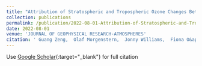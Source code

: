 ```yaml
---
title: "Attribution of Stratospheric and Tropospheric Ozone Changes Between 1850 and 2014 in CMIP6 Models"
collection: publications
permalink: /publication/2022-08-01-Attribution-of-Stratospheric-and-Tropospheric-Ozone-Changes-Between-1850-and-2014-in-CMIP6-Models
date: 2022-08-01
venue: 'JOURNAL OF GEOPHYSICAL RESEARCH-ATMOSPHERES'
citation: ' Guang Zeng,  Olaf Morgenstern,  Jonny Williams,  Fiona O&apos;Connor,  Paul Griffiths,  James Keeble,  Makoto Deushi,  Larry Horowitz,  Vaishali Naik,  Louisa Emmons,  N. Abraham,  Alexander Archibald,  Susanne Bauer,  Birgit Hassler,  Martine Michou,  Michael Mills,  Lee Murray,  Naga Oshima,  Lori Sentman,  Simone Tilmes,  Kostas Tsigaridis,  Paul Young, &quot;Attribution of Stratospheric and Tropospheric Ozone Changes Between 1850 and 2014 in CMIP6 Models.&quot; JOURNAL OF GEOPHYSICAL RESEARCH-ATMOSPHERES, 2022.'
---
```

Use [Google Scholar](https://scholar.google.com/scholar?q=Attribution+of+Stratospheric+and+Tropospheric+Ozone+Changes+Between+1850+and+2014+in+CMIP6+Models){:target="_blank"} for full citation